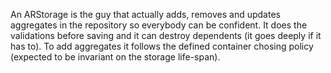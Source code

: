 An ARStorage is the guy that actually adds, removes and updates aggregates in the repository so everybody can be confident.
It does the validations before saving and it can destroy dependents (it goes deeply if it has to).
To add aggregates it follows the defined container chosing policy (expected to be invariant on the storage life-span).
